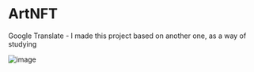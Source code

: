 # ArtNFT

Google Translate - I made this project based on another one, as a way of studying

![image](https://user-images.githubusercontent.com/96708137/149954738-432bbdf4-f40b-4e5d-ab55-fbea8e2ac6f5.png)
